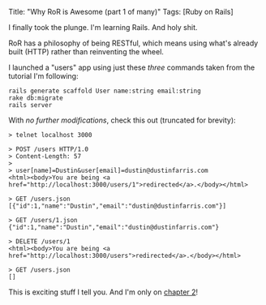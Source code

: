 Title: "Why RoR is Awesome (part 1 of many)"
Tags: [Ruby on Rails]

I finally took the plunge.  I'm learning Rails.  And holy shit.

RoR has a philosophy of being RESTful, which means using what's already built (HTTP) rather than reinventing the wheel.

I launched a "users" app using just these _three_ commands taken from the tutorial I'm following:

```console
rails generate scaffold User name:string email:string
rake db:migrate
rails server
```

With _no further modifications_, check this out (truncated for brevity):

```console
> telnet localhost 3000

> POST /users HTTP/1.0
> Content-Length: 57
>
> user[name]=Dustin&user[email]=dustin@dustinfarris.com
<html><body>You are being <a href="http://localhost:3000/users/1">redirected</a>.</body></html>

> GET /users.json
[{"id":1,"name":"Dustin","email":"dustin@dustinfarris.com"}]

> GET /users/1.json
{"id":1,"name":"Dustin","email":"dustin@dustinfarris.com"}

> DELETE /users/1
<html><body>You are being <a href="http://localhost:3000/users">redirected</a>.</body></html>

> GET /users.json
[]
```

This is exciting stuff I tell you.  And I'm only on [chapter 2][1]!

[1]: http://ruby.railstutorial.org/
